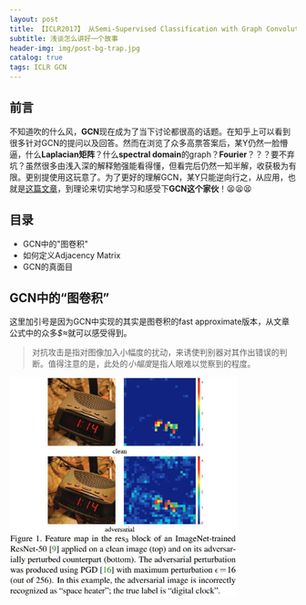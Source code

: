 ```yaml
---
layout: post
title: 【ICLR2017】 从Semi-Supervised Classification with Graph Convolutional Networks谈如何使用GCN
subtitle: 浅谈怎么讲好一个故事
header-img: img/post-bg-trap.jpg 
catalog: true
tags: ICLR GCN
---
```


## 前言
不知道吹的什么风，<strong>GCN</strong>现在成为了当下讨论都很高的话题。在知乎上可以看到很多针对GCN的提问以及回答。然而在浏览了众多高票答案后，某Y仍然一脸懵逼，什么<strong>Laplacian矩阵</strong>？什么<strong>spectral domain</strong>的graph？<strong>Fourier</strong>？？？要不弃坑？虽然很多由浅入深的解释勉强能看得懂，但看完后仍然一知半解，收获极为有限。更别提使用这玩意了。为了更好的理解GCN，某Y只能逆向行之，从应用，也就是[这篇文章](https://openreview.net/pdf?id=SJU4ayYgl)，到理论来切实地学习和感受下<strong>GCN这个家伙</strong>！😫😫😫

## 目录
* GCN中的"图卷积"
* 如何定义Adjacency Matrix
* GCN的真面目

## GCN中的“图卷积”
这里加引号是因为GCN中实现的其实是图卷积的fast approximate版本，从文章公式中的众多<em>$≈</em>就可以感受得到。


<blockquote>对抗攻击是指对图像加入小幅度的扰动，来诱使判别器对其作出错误的判断。值得注意的是，此处的<em>小幅度</em>是指人眼难以觉察到的程度。</blockquote>
<img src="/img/post-fd-example.jpg" width="400"/>
